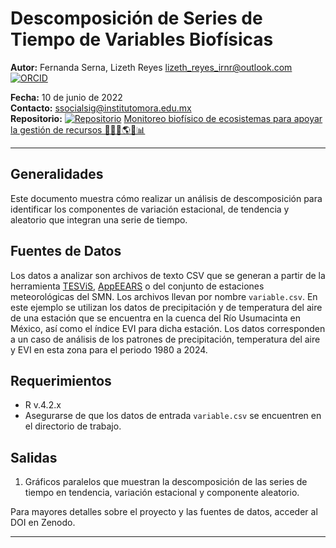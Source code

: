 # Descomposición de Series de Tiempo de Variables Biofísicas

**Autor:** Fernanda Serna, Lizeth Reyes lizeth_reyes_irnr@outlook.com [![ORCID](https://img.shields.io/badge/ORCID-0000--0002--1825--0097-green.svg)](https://orcid.org/0009-0004-2110-4877)

**Fecha:** 10 de junio de 2022  
**Contacto:** ssocialsig@institutomora.edu.mx  
**Repositorio:** [![Repositorio](https://img.shields.io/badge/GitHub-Repo-blue.svg)](https://github.com/LizethMReyes/monitoreo-biofisico-ecosistemas?tab=readme-ov-file) [Monitoreo biofísico de ecosistemas para apoyar la gestión de recursos 🌱🌞🦎🌎📑📊](https://github.com/LizethMReyes/monitoreo-biofisico-ecosistemas?tab=readme-ov-file)



---

## Generalidades
Este documento muestra cómo realizar un análisis de descomposición para identificar los componentes de variación estacional, de tendencia y aleatorio que integran una serie de tiempo.

## Fuentes de Datos
Los datos a analizar son archivos de texto CSV que se generan a partir de la herramienta [TESViS](https://daac.ornl.gov/cgi-bin/dataset_lister.pl?p=12), [AppEEARS](https://appeears.earthdatacloud.nasa.gov/) o del conjunto de estaciones meteorológicas del SMN. Los archivos llevan por nombre `variable.csv`. En este ejemplo se utilizan los datos de precipitación y de temperatura del aire de una estación que se encuentra en la cuenca del Río Usumacinta en México, así como el índice EVI para dicha estación. Los datos corresponden a un caso de análisis de los patrones de precipitación, temperatura del aire y EVI en esta zona para el periodo 1980 a 2024.

## Requerimientos
- R v.4.2.x
- Asegurarse de que los datos de entrada `variable.csv` se encuentren en el directorio de trabajo.

## Salidas
1. Gráficos paralelos que muestran la descomposición de las series de tiempo en tendencia, variación estacional y componente aleatorio.

Para mayores detalles sobre el proyecto y las fuentes de datos, acceder al DOI en Zenodo.

---

